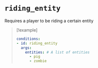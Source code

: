 # `riding_entity`

Requires a player to be riding a certain entity

> [!example]
> ```yaml
> conditions:
> - id: riding_entity
>   args:
>     entities: # A list of entities
>       - pig
>       - zombie
> ```
